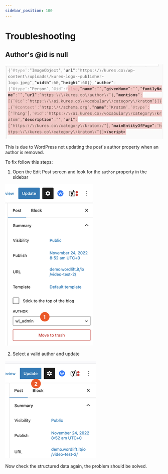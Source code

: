 ```yaml
---
sidebar_position: 100
---
```


# Troubleshooting

## Author's @id is null

![image](images/troubleshooting/authors_id_is_null.png)

This is due to WordPress not updating the post's author property when an author is removed.

To fix follow this steps:

1. Open the Edit Post screen and look for the `author` property in the sidebar

![image](images/troubleshooting/authors_id_is_null_step_1.png)

2. Select a valid author and update

![image](images/troubleshooting/authors_id_is_null_step_2.png)

Now check the structured data again, the problem should be solved.